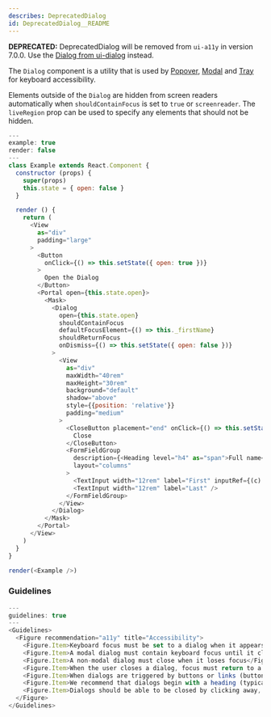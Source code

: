 ```yaml
---
describes: DeprecatedDialog
id: DeprecatedDialog__README
---
```


**DEPRECATED:** DeprecatedDialog will be removed from `ui-a11y` in version 7.0.0. Use the [Dialog from ui-dialog](#Dialog) instead.

The `Dialog` component is a utility that is used by
[Popover](#Popover), [Modal](#Modal) and [Tray](#Tray) for keyboard accessibility.

Elements outside of the `Dialog` are hidden from screen readers automatically when `shouldContainFocus` is set to `true` or `screenreader`. The `liveRegion` prop can be used to specify any elements that should not be hidden.

```js
---
example: true
render: false
---
class Example extends React.Component {
  constructor (props) {
    super(props)
    this.state = { open: false }
  }

  render () {
    return (
      <View
        as="div"
        padding="large"
      >
        <Button
          onClick={() => this.setState({ open: true })}
        >
          Open the Dialog
        </Button>
        <Portal open={this.state.open}>
          <Mask>
            <Dialog
              open={this.state.open}
              shouldContainFocus
              defaultFocusElement={() => this._firstName}
              shouldReturnFocus
              onDismiss={() => this.setState({ open: false })}
            >
              <View
                as="div"
                maxWidth="40rem"
                maxHeight="30rem"
                background="default"
                shadow="above"
                style={{position: 'relative'}}
                padding="medium"
              >
                <CloseButton placement="end" onClick={() => this.setState({ open: false })}>
                  Close
                </CloseButton>
                <FormFieldGroup
                  description={<Heading level="h4" as="span">Full name</Heading>}
                  layout="columns"
                >
                  <TextInput width="12rem" label="First" inputRef={(c) => this._firstName = c} />
                  <TextInput width="12rem" label="Last" />
                </FormFieldGroup>
              </View>
            </Dialog>
          </Mask>
        </Portal>
      </View>
    )
  }
}

render(<Example />)
```

### Guidelines

```js
---
guidelines: true
---
<Guidelines>
  <Figure recommendation="a11y" title="Accessibility">
    <Figure.Item>Keyboard focus must be set to a dialog when it appears; usually on the first interactive element within the dialog</Figure.Item>
    <Figure.Item>A modal dialog must contain keyboard focus until it closes, so that keyboard or screen reader users won't mistakenly interact with background content that is meant to be hidden or inaccessible</Figure.Item>
    <Figure.Item>A non-modal dialog must close when it loses focus</Figure.Item>
    <Figure.Item>When the user closes a dialog, focus must return to a logical place within the page. This is usually to the element that triggered the dialog</Figure.Item>
    <Figure.Item>When dialogs are triggered by buttons or links (buttons are recommended), accessibility can be further enhanced by applying aria-haspopup="dialog" to the trigger. This will notify screen reader users that the trigger opens a dialog</Figure.Item>
    <Figure.Item>We recommend that dialogs begin with a heading (typically an H2)</Figure.Item>
    <Figure.Item>Dialogs should be able to be closed by clicking away, esc key and/or a close button</Figure.Item>
  </Figure>
</Guidelines>
```
